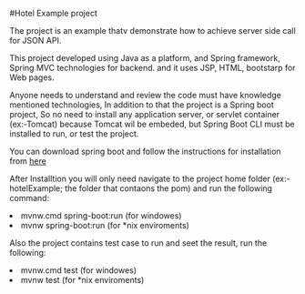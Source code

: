 #Hotel Example project

The project is an example thatv demonstrate how to achieve server side call for JSON API.

This project developed using Java as a platform, and Spring framework, Spring MVC technologies for backend. and it uses JSP, HTML, bootstarp for Web pages.

Anyone needs to understand and review the code must have knowledge mentioned technologies, In addition to that the project is a Spring boot project, So no need to install any application server, or servlet container (ex:-Tomcat) because Tomcat wil be embeded, but Spring Boot CLI must be installed to run, or test the project.

You can download spring boot and follow the instructions for installation from <a href ="https://docs.spring.io/spring-boot/docs/current/reference/htmlsingle/#getting-started-installing-the-cli">here</a>

After Installtion you will only need navigate to the project home folder (ex:-hotelExample; the folder that contaons the pom) and run the following command:
  <li>mvnw.cmd spring-boot:run    (for windowes)</li>
  <li>mvnw spring-boot:run        (for *nix enviroments)</li>
  
Also the project contains test case to run and seet the result, run the following:
   <li>mvnw.cmd test    (for windowes)</li>
   <li>mvnw test        (for *nix enviroments)</li>
